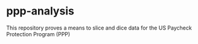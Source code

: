 # ppp-analysis
This repository proves a means to slice and dice data for the US Paycheck Protection Program (PPP)
